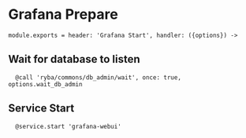 
# Grafana Prepare

    module.exports = header: 'Grafana Start', handler: ({options}) ->

## Wait for database to listen

      @call 'ryba/commons/db_admin/wait', once: true, options.wait_db_admin

## Service Start

      @service.start 'grafana-webui'
